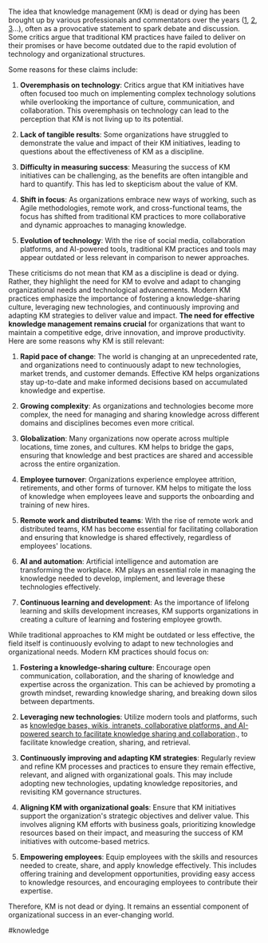 
The idea that knowledge management (KM) is dead or dying has been brought up by various professionals and commentators over the years ([1](https://www.tandfonline.com/doi/full/10.1080/12460125.2016.1193930), [2](https://rossdawson.com/is_knowledge_ma/), [3](https://www.linkedin.com/pulse/knowledge-management-really-dead-michael-aston/)...), often as a provocative statement to spark debate and discussion. Some critics argue that traditional KM practices have failed to deliver on their promises or have become outdated due to the rapid evolution of technology and organizational structures.

Some reasons for these claims include:

1.  **Overemphasis on technology**: Critics argue that KM initiatives have often focused too much on implementing complex technology solutions while overlooking the importance of culture, communication, and collaboration. This overemphasis on technology can lead to the perception that KM is not living up to its potential.
    
2.  **Lack of tangible results**: Some organizations have struggled to demonstrate the value and impact of their KM initiatives, leading to questions about the effectiveness of KM as a discipline.
    
3.  **Difficulty in measuring success**: Measuring the success of KM initiatives can be challenging, as the benefits are often intangible and hard to quantify. This has led to skepticism about the value of KM.
    
4.  **Shift in focus**: As organizations embrace new ways of working, such as Agile methodologies, remote work, and cross-functional teams, the focus has shifted from traditional KM practices to more collaborative and dynamic approaches to managing knowledge.
    
5.  **Evolution of technology**: With the rise of social media, collaboration platforms, and AI-powered tools, traditional KM practices and tools may appear outdated or less relevant in comparison to newer approaches.

These criticisms do not mean that KM as a discipline is dead or dying. Rather, they highlight the need for KM to evolve and adapt to changing organizational needs and technological advancements. Modern KM practices emphasize the importance of fostering a knowledge-sharing culture, leveraging new technologies, and continuously improving and adapting KM strategies to deliver value and impact. **The need for effective knowledge management remains crucial** for organizations that want to maintain a competitive edge, drive innovation, and improve productivity. Here are some reasons why KM is still relevant:

1. **Rapid pace of change**: The world is changing at an unprecedented rate, and organizations need to continuously adapt to new technologies, market trends, and customer demands. Effective KM helps organizations stay up-to-date and make informed decisions based on accumulated knowledge and expertise.

2. **Growing complexity**: As organizations and technologies become more complex, the need for managing and sharing knowledge across different domains and disciplines becomes even more critical.

3. **Globalization**: Many organizations now operate across multiple locations, time zones, and cultures. KM helps to bridge the gaps, ensuring that knowledge and best practices are shared and accessible across the entire organization.

4. **Employee turnover**: Organizations experience employee attrition, retirements, and other forms of turnover. KM helps to mitigate the loss of knowledge when employees leave and supports the onboarding and training of new hires.

5. **Remote work and distributed teams**: With the rise of remote work and distributed teams, KM has become essential for facilitating collaboration and ensuring that knowledge is shared effectively, regardless of employees' locations.

6. **AI and automation**: Artificial intelligence and automation are transforming the workplace. KM plays an essential role in managing the knowledge needed to develop, implement, and leverage these technologies effectively.

7. **Continuous learning and development**: As the importance of lifelong learning and skills development increases, KM supports organizations in creating a culture of learning and fostering employee growth.

While traditional approaches to KM might be outdated or less effective, the field itself is continuously evolving to adapt to new technologies and organizational needs. Modern KM practices should focus on:

1.  **Fostering a knowledge-sharing culture**: Encourage open communication, collaboration, and the sharing of knowledge and expertise across the organization. This can be achieved by promoting a growth mindset, rewarding knowledge sharing, and breaking down silos between departments.
    
2.  **Leveraging new technologies**: Utilize modern tools and platforms, such as [knowledge bases, wikis, intranets, collaborative platforms, and AI-powered search to facilitate knowledge sharing and collaboration](https://abilian.com/fr/solutions/reseau-social-entreprise/)., to facilitate knowledge creation, sharing, and retrieval.
    
3.  **Continuously improving and adapting KM strategies**: Regularly review and refine KM processes and practices to ensure they remain effective, relevant, and aligned with organizational goals. This may include adopting new technologies, updating knowledge repositories, and revisiting KM governance structures.
    
4.  **Aligning KM with organizational goals**: Ensure that KM initiatives support the organization's strategic objectives and deliver value. This involves aligning KM efforts with business goals, prioritizing knowledge resources based on their impact, and measuring the success of KM initiatives with outcome-based metrics.
    
5.  **Empowering employees**: Equip employees with the skills and resources needed to create, share, and apply knowledge effectively. This includes offering training and development opportunities, providing easy access to knowledge resources, and encouraging employees to contribute their expertise.

Therefore, KM is not dead or dying. It remains an essential component of organizational success in an ever-changing world.

<!-- Keywords -->
#knowledge
<!-- /Keywords -->
